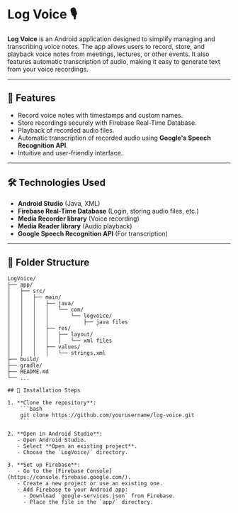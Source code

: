 # Log Voice 🎙️

**Log Voice** is an Android application designed to simplify managing and transcribing voice notes. The app allows users to record, store, and playback voice notes from meetings, lectures, or other events. It also features automatic transcription of audio, making it easy to generate text from your voice recordings.

---

## 🚀 Features
- Record voice notes with timestamps and custom names.
- Store recordings securely with Firebase Real-Time Database.
- Playback of recorded audio files.
- Automatic transcription of recorded audio using **Google's Speech Recognition API**.
- Intuitive and user-friendly interface.

---

## 🛠️ Technologies Used
- **Android Studio** (Java, XML)
- **Firebase Real-Time Database** (Login, storing audio files, etc.)
- **Media Recorder library** (Voice recording)
- **Media Reader library** (Audio playback)
- **Google Speech Recognition API** (For transcription)

---

## 📁 Folder Structure
```plaintext
LogVoice/
├── app/
│   ├── src/
│   │   ├── main/
│   │   │   ├── java/
│   │   │   │   └── com/
│   │   │   │       └── logvoice/
│   │   │   │           ├── java files
│   │   │   ├── res/
│   │   │   │   ├── layout/
│   │   │   │   │   └── xml files
│   │   │   ├── values/
│   │   │   │   └── strings.xml
├── build/
├── gradle/
├── README.md
└── ...

## 📝 Installation Steps

1. **Clone the repository**:
    ```bash
    git clone https://github.com/yourusername/log-voice.git
    ```

2. **Open in Android Studio**:
   - Open Android Studio.
   - Select **Open an existing project**.
   - Choose the `LogVoice/` directory.

3. **Set up Firebase**:
   - Go to the [Firebase Console](https://console.firebase.google.com/).
   - Create a new project or use an existing one.
   - Add Firebase to your Android app:
     - Download `google-services.json` from Firebase.
     - Place the file in the `app/` directory.

